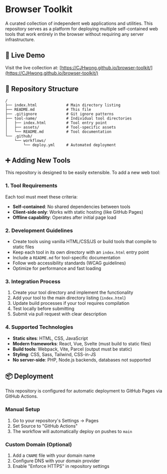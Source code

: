 # Browser Toolkit

A curated collection of independent web applications and utilities. This repository serves as a platform for deploying multiple self-contained web tools that work entirely in the browser without requiring any server infrastructure.

## 🚀 Live Demo

Visit the live collection at: [https://CJHwong.github.io/browser-toolkit/](https://CJHwong.github.io/browser-toolkit/)

## 📁 Repository Structure

```
/
├── index.html             # Main directory listing
├── README.md              # This file
├── .gitignore             # Git ignore patterns
├── tool-name/             # Individual tool directories
│   ├── index.html         # Tool entry point
│   ├── assets/            # Tool-specific assets
│   └── README.md          # Tool documentation
└── .github/
    └── workflows/
        └── deploy.yml     # Automated deployment
```

## ➕ Adding New Tools

This repository is designed to be easily extensible. To add a new web tool:

### 1. Tool Requirements

Each tool must meet these criteria:

- **Self-contained**: No shared dependencies between tools
- **Client-side only**: Works with static hosting (like GitHub Pages)
- **Offline capability**: Operates after initial page load

### 2. Development Guidelines

- Create tools using vanilla HTML/CSS/JS or build tools that compile to static files
- Keep each tool in its own directory with an `index.html` entry point
- Include a `README.md` for tool-specific documentation
- Follow web accessibility standards (WCAG guidelines)
- Optimize for performance and fast loading

### 3. Integration Process

1. Create your tool directory and implement the functionality
2. Add your tool to the main directory listing (`index.html`)
3. Update build processes if your tool requires compilation
4. Test locally before submitting
5. Submit via pull request with clear description

### 4. Supported Technologies

- **Static sites**: HTML, CSS, JavaScript
- **Modern frameworks**: React, Vue, Svelte (must build to static files)
- **Build tools**: Webpack, Vite, Parcel (output must be static)
- **Styling**: CSS, Sass, Tailwind, CSS-in-JS
- **No server-side**: PHP, Node.js backends, databases not supported

## 📦 Deployment

This repository is configured for automatic deployment to GitHub Pages via GitHub Actions.

### Manual Setup

1. Go to your repository's Settings → Pages
2. Set Source to "GitHub Actions"
3. The workflow will automatically deploy on pushes to `main`

### Custom Domain (Optional)

1. Add a `CNAME` file with your domain name
2. Configure DNS with your domain provider
3. Enable "Enforce HTTPS" in repository settings
